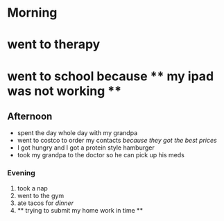 # Morning 
# went to therapy 
# went to school because ** my ipad was not working **

## Afternoon ##

 - spent the day whole day with my grandpa 
 - went to costco to order my contacts *because they got the best prices*
 - I got hungry and I got a protein style hamburger 
 - took my grandpa to the doctor so he can pick up his meds  

### Evening ###
1. took a nap
2. went to the gym
3. ate tacos for *dinner*
4. ** trying to submit my home work in time **
